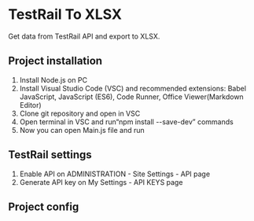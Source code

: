 # TestRail To XLSX

Get data from TestRail API and export to XLSX.

## Project installation

1. Install Node.js on PC
2. Install Visual Studio Code (VSC) and recommended extensions: Babel JavaScript, JavaScript (ES6), Code Runner, Office Viewer(Markdown Editor)
3. Clone git repository and open in VSC
4. Open terminal in VSC and run“npm install --save-dev” commands
5. Now you can open Main.js file and run

## TestRail settings

1. Enable API on ADMINISTRATION - Site Settings - API page
2. Generate API key on My Settings - API KEYS page

## Project config
